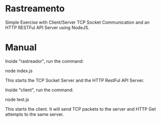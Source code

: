 # Rastreamento
Simple Exercise with Client/Server TCP Socket Communication and an HTTP RESTFul API Server using NodeJS.

# Manual
Inside "rastreador", run the command:

node index.js

This starts the TCP Socket Server and the HTTP RestFul API Server.

Inside "client", run the command:

node test.js

This starts the client. It will send TCP packets to the server and HTTP Get attempts to the same server.
